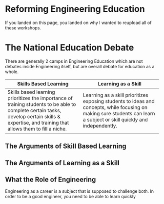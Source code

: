 # Reforming Engineering Education
If you landed on this page, you landed on why I wanted to reupload all of these workshops. 

# The National Education Debate
There are generally 2 camps in Engineering Education which are not debates inside Engineering itself, but are overall debate for education as a whole. 

|Skills Based Learning |  Learning as a Skill |
|--|--|
|Skills based learning prioritizes the importance of training students to be able to complete certain tasks, develop certain skills & expertise, and training that allows them to fill a niche. |Learning as a skill prioritizes exposing students to ideas and concepts, while focusing on making sure students can learn a subject or skill quickly and independently. |

## The Arguments of Skill Based Learning


## The Arguments of Learning as a Skill


## What the Role of Engineering
Engineering as a career is a subject that is supposed to challenge both. In order to be a good engineer, you need to be able to learn quickly
